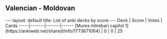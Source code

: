 <h2>Valencian  -  Moldovan</h2>
---
layout: default
title: List of anki decks by score
---
Deck | Score | Votes | Cards
-----|-------|-------|------
[Mures-Intrebari capitol 1](https://ankiweb.net/shared/info/1773671064) | 0 | 0 | 25
